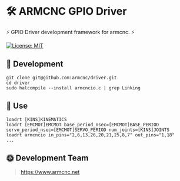 # 🛠️ ARMCNC GPIO Driver

⚡ GPIO Driver development framework for armcnc. ⚡

[![License: MIT](https://img.shields.io/badge/License-MIT-yellow.svg)](https://opensource.org/licenses/MIT)

## 📖 Development

```shell
git clone git@github.com:armcnc/driver.git
cd driver
sudo halcompile --install armcncio.c | grep Linking
```

## 📖 Use

```shell
loadrt [KINS]KINEMATICS
loadrt [EMCMOT]EMCMOT base_period_nsec=[EMCMOT]BASE_PERIOD servo_period_nsec=[EMCMOT]SERVO_PERIOD num_joints=[KINS]JOINTS
loadrt armcncio in_pins="2,6,13,26,20,21,25,8,7" out_pins="1,18"
...
```

## 🌞 Development Team

> https://www.armcnc.net